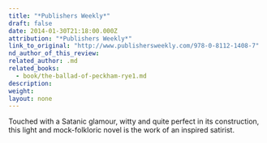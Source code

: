 ```yaml
---
title: "*Publishers Weekly*"
draft: false
date: 2014-01-30T21:18:00.000Z
attribution: "*Publishers Weekly*"
link_to_original: "http://www.publishersweekly.com/978-0-8112-1408-7"
nd_author_of_this_review:
related_author: .md
related_books:
  - book/the-ballad-of-peckham-rye1.md
description:
weight:
layout: none
---
```

Touched with a Satanic glamour, witty and quite perfect in its construction, this light and mock-folkloric novel is the work of an inspired satirist.

